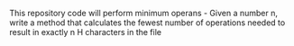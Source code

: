 This repository code will perform minimum operans - Given a number n, write a method that calculates the fewest number of operations needed to result in exactly n H characters in the file
